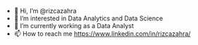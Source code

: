 - 👋 Hi, I’m @rizcazahra
- 👀 I’m interested in Data Analytics and Data Science
- 🌱 I’m currently working as a Data Analyst 
- 📫 How to reach me https://www.linkedin.com/in/rizcazahra/

<!---
rizcazahra/rizcazahra is a ✨ special ✨ repository because its `README.md` (this file) appears on your GitHub profile.
You can click the Preview link to take a look at your changes.
--->
